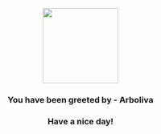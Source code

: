<p align="center">
            <img src="None" width="150" height="150">
          </p>
          <h3 align="center">You have been greeted by - <b>Arboliva</b></h3>
          <h3 align="center">Have a nice day!</h3>
        